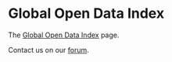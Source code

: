 # Global Open Data Index

The [Global Open Data Index][national-census] page.

Contact us on our [forum](https://discuss.okfn.org/c/open-data-index). 


[national-census]: http://index.okfn.org
[contact-us]: /contact/
[suggestions]: https://docs.google.com/a/okfn.org/spreadsheet/ccc?key=0AjAcHTKULuf8dG11c2stOU1BMzB4bEs4VzlpRXRzeGc&usp=drive_web#gid=0
